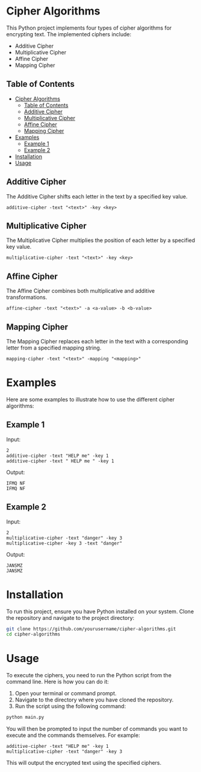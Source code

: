 # Cipher Algorithms

This Python project implements four types of cipher algorithms for encrypting text. The implemented ciphers include:

- Additive Cipher
- Multiplicative Cipher
- Affine Cipher
- Mapping Cipher

## Table of Contents

- [Cipher Algorithms](#cipher-algorithms)
  - [Table of Contents](#table-of-contents)
  - [Additive Cipher](#additive-cipher)
  - [Multiplicative Cipher](#multiplicative-cipher)
  - [Affine Cipher](#affine-cipher)
  - [Mapping Cipher](#mapping-cipher)
- [Examples](#examples)
  - [Example 1](#example-1)
  - [Example 2](#example-2)
- [Installation](#installation)
- [Usage](#usage)


## Additive Cipher
The Additive Cipher shifts each letter in the text by a specified key value.

```
additive-cipher -text "<text>" -key <key>
```

## Multiplicative Cipher
The Multiplicative Cipher multiplies the position of each letter by a specified key value.

```
multiplicative-cipher -text "<text>" -key <key>
```

## Affine Cipher
The Affine Cipher combines both multiplicative and additive transformations.


```
affine-cipher -text "<text>" -a <a-value> -b <b-value>
```
## Mapping Cipher
The Mapping Cipher replaces each letter in the text with a corresponding letter from a specified mapping string.


```
mapping-cipher -text "<text>" -mapping "<mapping>"
```
# Examples
Here are some examples to illustrate how to use the different cipher algorithms:

## Example 1
Input:
```
2
additive-cipher -text "HELP me" -key 1
additive-cipher -text " HELP me " -key 1
```
Output:
```
IFMQ NF
IFMQ NF
```

## Example 2
Input:
```
2
multiplicative-cipher -text "danger" -key 3
multiplicative-cipher -key 3 -text "danger"
```
Output:

```
JANSMZ
JANSMZ
```


# Installation

To run this project, ensure you have Python installed on your system. Clone the repository and navigate to the project directory:

```bash
git clone https://github.com/yourusername/cipher-algorithms.git
cd cipher-algorithms
```

# Usage
To execute the ciphers, you need to run the Python script from the command line. Here is how you can do it:

1. Open your terminal or command prompt.
2. Navigate to the directory where you have cloned the repository.
3. Run the script using the following command:

```bash
python main.py
```
You will then be prompted to input the number of commands you want to execute and the commands themselves. For example:

```
additive-cipher -text "HELP me" -key 1
multiplicative-cipher -text "danger" -key 3
```
This will output the encrypted text using the specified ciphers.

